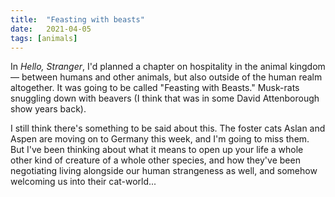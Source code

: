 ```yaml
---
title:  "Feasting with beasts"
date:   2021-04-05
tags: [animals]
---
```


In *Hello, Stranger*, I'd planned a chapter on hospitality in the animal kingdom — between humans and other animals, but also outside of the human realm altogether. It was going to be called "Feasting with Beasts." Musk-rats snuggling down with beavers (I think that was in some David Attenborough show years back). 

I still think there's something to be said about this. The foster cats Aslan and Aspen are moving on to Germany this week, and I'm going to miss them. But I've been thinking about what it means to open up your life a whole other kind of creature of a whole other species, and how they've been negotiating living alongside our human strangeness as well, and somehow welcoming us into their cat-world... 